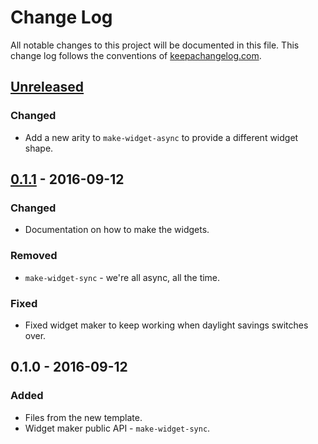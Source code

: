 # Change Log
All notable changes to this project will be documented in this file. This change log follows the conventions of [keepachangelog.com](http://keepachangelog.com/).

## [Unreleased]
### Changed
- Add a new arity to `make-widget-async` to provide a different widget shape.

## [0.1.1] - 2016-09-12
### Changed
- Documentation on how to make the widgets.

### Removed
- `make-widget-sync` - we're all async, all the time.

### Fixed
- Fixed widget maker to keep working when daylight savings switches over.

## 0.1.0 - 2016-09-12
### Added
- Files from the new template.
- Widget maker public API - `make-widget-sync`.

[Unreleased]: https://github.com/your-name/movieApp/compare/0.1.1...HEAD
[0.1.1]: https://github.com/your-name/movieApp/compare/0.1.0...0.1.1
